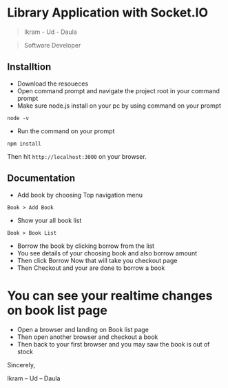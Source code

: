 # Library Application with Socket.IO
> Ikram - Ud - Daula

> Software Developer


## Installtion
- Download the resoueces
- Open command prompt and navigate the project root in your command prompt
- Make sure node.js install on your pc by using command on your prompt
```
node -v
```
- Run the command on your prompt
```
npm install
```

Then hit `http://localhost:3000` on your browser.

## Documentation
- Add book by choosing Top navigation menu 
```
Book > Add Book
``` 
- Show your all book list
```
Book > Book List
```
- Borrow the book by clicking borrow from the list
- You see details of your choosing book and also borrow amount
- Then click Borrow Now that will take you checkout page
- Then Checkout and your are done to borrow a book

# You can see your realtime changes on book list page
- Open a browser and landing on Book list page
- Then open another browser and checkout a book
- Then back to your first browser and you may saw the book is out of stock


Sincerely,

Ikram – Ud – Daula



